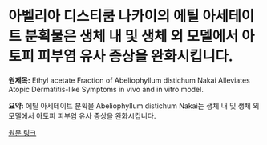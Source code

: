 # 아벨리아 디스티쿰 나카이의 에틸 아세테이트 분획물은 생체 내 및 생체 외 모델에서 아토피 피부염 유사 증상을 완화시킵니다.

**원제목:** Ethyl acetate Fraction of Abeliophyllum distichum Nakai Alleviates Atopic Dermatitis-like Symptoms in vivo and in vitro model.

**요약:** 에틸 아세테이트 분획물 Abeliophyllum distichum Nakai는 생체 내 및 생체 외 모델에서 아토피 피부염 유사 증상을 완화시킵니다.

[원문 링크](https://scholar.google.com/scholar_url?url=https://www.sciencedirect.com/science/article/pii/S2225411025000495&hl=ko&sa=X&d=8150010093154564234&ei=Dc1xaOv8Ge2rieoPkJGbqAY&scisig=AAZF9b-UfP-WHVzWjq13xRisp1tg&oi=scholaralrt&hist=BNQUaiIAAAAJ:4393926343879867803:AAZF9b-nymL4ZNR6SET6mfwIDAS0&html=&pos=9&folt=kw-top)
